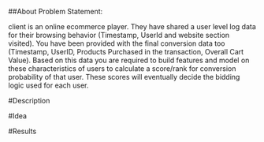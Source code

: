                       
 ##About Problem Statement:

client is an online ecommerce player. They have shared a user level log data for their browsing behavior (Timestamp, UserId and website section visited). You have been provided with the final conversion data too (Timestamp, UserID, Products Purchased in the transaction, Overall Cart Value). Based on this data you are required to build features and model on these characteristics of users to calculate a score/rank for conversion probability of that user. These scores will eventually decide the bidding logic used for each user.

#Description

#Idea

#Results

